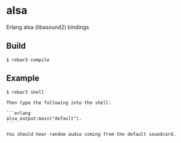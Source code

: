 # alsa

Erlang alsa (libasound2) bindings

## Build

    $ rebar3 compile

## Example

    $ rebar3 shell

    Then type the following into the shell:

    ```erlang
    alsa_output:main("default").
    ```

    You should hear random audio coming from the default soundcard.